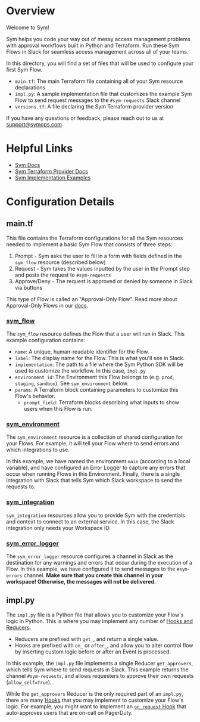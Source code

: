 # Overview
Welcome to Sym! 

Sym helps you code your way out of messy access management problems with approval workflows built in
Python and Terraform. Run these Sym Flows in Slack for seamless access management across all of your teams.

In this directory, you will find a set of files that will be used to configure your first Sym Flow.

- `main.tf`: The main Terraform file containing all of your Sym resource declarations
- `impl.py`: A sample implementation file that customizes the example Sym Flow to send request messages to the `#sym-requests` Slack channel
- `versions.tf`: A file declaring the Sym Terraform provider version

If you have any questions or feedback, please reach out to us at support@symops.com.

# Helpful Links
- [Sym Docs](https://docs.symops.com/)
- [Sym Terraform Provider Docs](https://registry.terraform.io/providers/symopsio/sym/latest/docs)
- [Sym Implementation Examples](https://github.com/symopsio/examples)

# Configuration Details
## main.tf
This file contains the Terraform configurations for all the Sym resources needed to implement a basic Sym Flow that
consists of three steps:
1. Prompt - Sym asks the user to fill in a form with fields defined in the `sym_flow` resource (described below)
2. Request - Sym takes the values inputted by the user in the Prompt step and posts the request to `#sym-requests`
3. Approve/Deny - The request is approved or denied by someone in Slack via buttons

This type of Flow is called an "Approval-Only Flow". Read more about Approval-Only Flows in our [docs](https://docs.symops.com/docs/approval-only-flows).

### [sym_flow](https://registry.terraform.io/providers/symopsio/sym/latest/docs/resources/flow)
The `sym_flow` resource defines the Flow that a user will run in Slack. This example configuration contains:
- `name`: A unique, human-readable identifier for the Flow.
- `label`: The display name for the Flow. This is what you'll see in Slack.	
- `implementation`: The path to a file where the Sym Python SDK will be used to customize the workflow. In this case, `impl.py`
- `environment_id`: The Environment this Flow belongs to (e.g. `prod`, `staging`, `sandbox`). See `sym_environment` below. 
- `params`: A Terraform block containing parameters to customize this Flow's behavior.
  - `prompt_field`: Terraform blocks describing what inputs to show users when this Flow is run.

### [sym_environment](https://registry.terraform.io/providers/symopsio/sym/latest/docs/resources/environment)
The `sym_environment` resource is a collection of shared configuration for your Flows. 
For example, it will tell your Flow where to send errors and which integrations to use.

In this example, we have named the environment `main` (according to a local variable), and have configured
an Error Logger to capture any errors that occur when running Flows in this Environment. Finally, there is
a single integration with Slack that tells Sym which Slack workspace to send the requests to.

### [sym_integration](https://registry.terraform.io/providers/symopsio/sym/latest/docs/resources/integration)
`sym_integration` resources allow you to provide Sym with the credentials and context to connect to an external service.
In this case, the Slack integration only needs your Workspace ID.

### [sym_error_logger](https://registry.terraform.io/providers/symopsio/sym/latest/docs/resources/error_logger)
The `sym_error_logger` resource configures a channel in Slack as the destination for any warnings and errors that occur during
the execution of a Flow. In this example, we have configured it to send messages to the `#sym-errors` channel. **Make sure
that you create this channel in your workspace! Otherwise, the messages will not be delivered.**

## impl.py
The `impl.py` file is a Python file that allows you to customize your Flow's logic in Python. This is where you may
implement any number of [Hooks and Reducers](https://docs.symops.com/docs/workflow-handlers). 
- Reducers are prefixed with `get_`, and return a single value.
- Hooks are prefixed with `on_` or `after_`, and allow you to alter control flow by inserting custom logic before or after an Event is processed.

In this example, the `impl.py` file implements a single Reducer `get_approvers`, which tells Sym where to send
requests in Slack. This example returns the channel `#sym-requests`, and allows requesters
to approve their own requests (`allow_self=True`).

While the `get_approvers` Reducer is the only required part of an `impl.py`, there are many [Hooks](https://docs.symops.com/docs/hooks)
that you may implement to customize your Flow's logic. For example, you might want to implement an 
[`on_request` Hook](https://docs.symops.com/docs/hooks#on_request) that auto-approves users that are on-call on PagerDuty.
